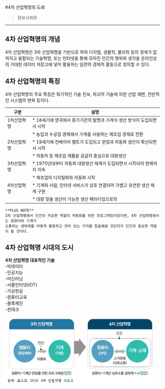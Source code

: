 #4차 산업혁명의 도래


> 정보사회와
---
## 4차 산업혁명의 개념
4차 산업혁명은 3차 산업혁명을 기반으로 하여 디지털, 생물학, 물리학 등의 경계가 없억지고 융합되는 기술혁명, 
또는 인터넷을 통해 모아진 인간의 행위와 생각을 온라인상의 거대한 데이터 저장고에 넣어 활용하는 일련의 경제적
활동으로 정의할 수 있다.

## 4차 산업혁명의 특징
4차 산업혁명의 주요 특징은 획기적인 기술 진보, 파괴적 기술에 의한 산업 재편, 전반적인 시스템의 변화 등이다.  



|구분|설명|
|---|---|
|1차산업혁명|* 18세기에 영국에서 증기기관의 발명과 기계식 생산 방식이 도입되면서 시작|
||* 농업과 수공업 경제에서 기계를 사용하는 제조업 경제로 전환|
|2차산업혁명|* 19세기에 컨베이어 벨트가 도입되고 분업과 자동화 생산이 확산되면서 시작|
||* 자동차 등 제조업 제품을 공급자 중심으로 대량생산|
|3차산업혁명|* 1970년대부터 자동화 대량생산 체계가 도입되면서 시작되어 현재까지 지속|
||* 제조업의 디지털화와 자동화 시작|
|4차산업혁명|* 기계와 사람, 인터넷 서비스가 상호 연결되어 가볍고 유연한 생산 체계 구현|
||* 대량 맞춤 생산이 가능한 생산 패러다임으로의 |


    **PLUS NOTE**
    3차 산업혁명에서 인간의 주요한 역할이 자동화를 위한 프로그래밍이었다면, 4차 산업혁명에서는 컴퓨터와 기계가
    소통하는 생태계를 어떻게 활용하고 의미 있는 가치를 창출해낼 것인지가 인간의 중요한 역할이 될 것이다.

## 4차 산업혁명 시대의 도시

**4차 산업혁명 대표적인 기술**  
-빅데이터  
-인공지능  
-머신러닝  
-사물인터넷(IOT)  
-가상현실  
-컴퓨터교육  
-블록체인  
-핀테크


![4차산업](./img/그림01_3차산업과4차산업.jpg)
